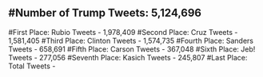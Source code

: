#Number of Trump Tweets: 5,124,696
---
#First Place: Rubio Tweets - 1,978,409
#Second Place: Cruz Tweets - 1,581,405
#Third Place: Clinton Tweets - 1,574,735
#Fourth Place: Sanders Tweets - 658,691
#Fifth Place: Carson Tweets - 367,048
#Sixth Place: Jeb! Tweets - 277,056
#Seventh Place: Kasich Tweets - 245,807
#Last Place: Total Tweets -  
